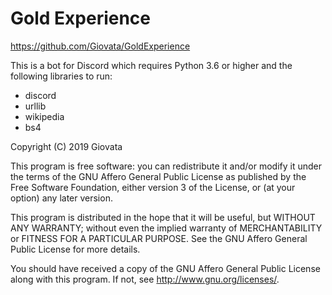 # Gold Experience

https://github.com/Giovata/GoldExperience

This is a bot for Discord which requires Python 3.6 or higher and the following libraries to run:
* discord
* urllib
* wikipedia
* bs4

Copyright (C) 2019 Giovata

This program is free software: you can redistribute it and/or modify
it under the terms of the GNU Affero General Public License as
published by the Free Software Foundation, either version 3 of the
License, or (at your option) any later version.

This program is distributed in the hope that it will be useful,
but WITHOUT ANY WARRANTY; without even the implied warranty of
MERCHANTABILITY or FITNESS FOR A PARTICULAR PURPOSE. See the
GNU Affero General Public License for more details.

You should have received a copy of the GNU Affero General Public License
along with this program. If not, see <http://www.gnu.org/licenses/>.